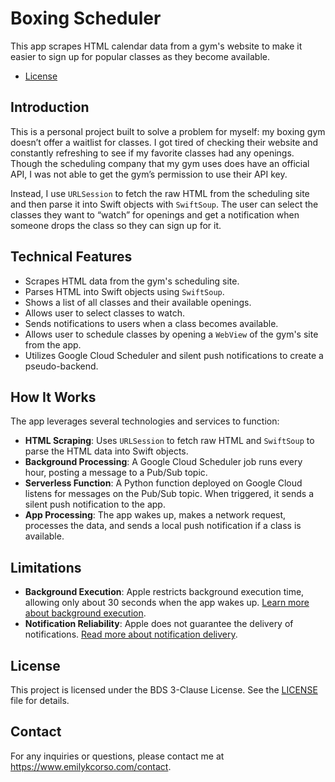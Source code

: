 # Boxing Scheduler

This app scrapes HTML calendar data from a gym's website to make it easier to sign up for popular classes as they become available.

- [License](#license)

## Introduction

This is a personal project built to solve a problem for myself: my boxing gym doesn’t offer a waitlist for classes. I got tired of checking their website and constantly refreshing to see if my favorite classes had any openings. Though the scheduling company that my gym uses does have an official API, I was not able to get the gym’s permission to use their API key.

Instead, I use `URLSession` to fetch the raw HTML from the scheduling site and then parse it into Swift objects with `SwiftSoup`. The user can select the classes they want to “watch” for openings and get a notification when someone drops the class so they can sign up for it.

## Technical Features

- Scrapes HTML data from the gym's scheduling site.
- Parses HTML into Swift objects using `SwiftSoup`.
- Shows a list of all classes and their available openings.
- Allows user to select classes to watch.
- Sends notifications to users when a class becomes available.
- Allows user to schedule classes by opening a `WebView` of the gym's site from the app.
- Utilizes Google Cloud Scheduler and silent push notifications to create a pseudo-backend.

## How It Works

The app leverages several technologies and services to function:

- **HTML Scraping**: Uses `URLSession` to fetch raw HTML and `SwiftSoup` to parse the HTML data into Swift objects.
- **Background Processing**: A Google Cloud Scheduler job runs every hour, posting a message to a Pub/Sub topic.
- **Serverless Function**: A Python function deployed on Google Cloud listens for messages on the Pub/Sub topic. When triggered, it sends a silent push notification to the app.
- **App Processing**: The app wakes up, makes a network request, processes the data, and sends a local push notification if a class is available.

## Limitations

- **Background Execution**: Apple restricts background execution time, allowing only about 30 seconds when the app wakes up. [Learn more about background execution](https://developer.apple.com/documentation/uikit/app_and_environment/scenes/preparing_your_ui_to_run_in_the_background).
- **Notification Reliability**: Apple does not guarantee the delivery of notifications. [Read more about notification delivery](https://developer.apple.com/documentation/usernotifications/).

## License

This project is licensed under the BDS 3-Clause License. See the [LICENSE](./LICENSE.txt) file for details.

## Contact

For any inquiries or questions, please contact me at https://www.emilykcorso.com/contact.
